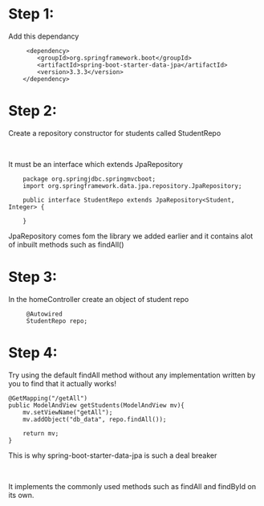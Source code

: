 <h1>Step 1: </h1>
<p>Add this dependancy</p>

         <dependency>
            <groupId>org.springframework.boot</groupId>
            <artifactId>spring-boot-starter-data-jpa</artifactId>
            <version>3.3.3</version>
        </dependency>

<h1>Step 2: </h1>
<p>Create a repository constructor for students called StudentRepo</p> <br />
<p>It must be an interface which extends JpaRepository</p>

        package org.springjdbc.springmvcboot;
        import org.springframework.data.jpa.repository.JpaRepository;

        public interface StudentRepo extends JpaRepository<Student, Integer> {

        }

<p>JpaRepository comes fom the library we added earlier and it contains alot of inbuilt methods such as findAll()</p>

<h1>Step 3: </h1>
<p>In the homeController create an object of student repo</p>

         @Autowired
         StudentRepo repo;

<h1>Step 4: </h1>
<p>Try using the default findAll method without any implementation written by you to find that it actually works!</p>

    @GetMapping("/getAll")
    public ModelAndView getStudents(ModelAndView mv){
        mv.setViewName("getAll");
        mv.addObject("db_data", repo.findAll());

        return mv;
    }
<p>This is why spring-boot-starter-data-jpa is such a deal breaker</p> <br />
<p>It implements the commonly used methods such as findAll and findById on its own.</p>

